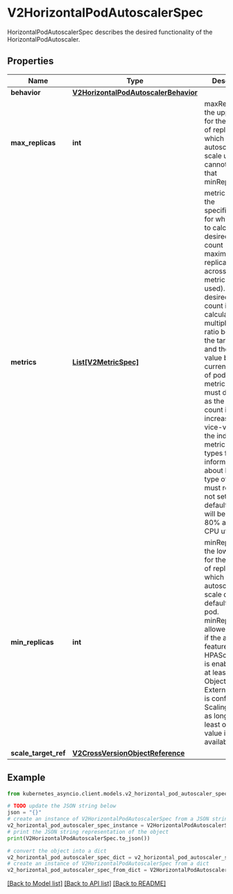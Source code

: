 # V2HorizontalPodAutoscalerSpec

HorizontalPodAutoscalerSpec describes the desired functionality of the HorizontalPodAutoscaler.

## Properties

Name | Type | Description | Notes
------------ | ------------- | ------------- | -------------
**behavior** | [**V2HorizontalPodAutoscalerBehavior**](V2HorizontalPodAutoscalerBehavior.md) |  | [optional] 
**max_replicas** | **int** | maxReplicas is the upper limit for the number of replicas to which the autoscaler can scale up. It cannot be less that minReplicas. | 
**metrics** | [**List[V2MetricSpec]**](V2MetricSpec.md) | metrics contains the specifications for which to use to calculate the desired replica count (the maximum replica count across all metrics will be used).  The desired replica count is calculated multiplying the ratio between the target value and the current value by the current number of pods.  Ergo, metrics used must decrease as the pod count is increased, and vice-versa.  See the individual metric source types for more information about how each type of metric must respond. If not set, the default metric will be set to 80% average CPU utilization. | [optional] 
**min_replicas** | **int** | minReplicas is the lower limit for the number of replicas to which the autoscaler can scale down.  It defaults to 1 pod.  minReplicas is allowed to be 0 if the alpha feature gate HPAScaleToZero is enabled and at least one Object or External metric is configured.  Scaling is active as long as at least one metric value is available. | [optional] 
**scale_target_ref** | [**V2CrossVersionObjectReference**](V2CrossVersionObjectReference.md) |  | 

## Example

```python
from kubernetes_asyncio.client.models.v2_horizontal_pod_autoscaler_spec import V2HorizontalPodAutoscalerSpec

# TODO update the JSON string below
json = "{}"
# create an instance of V2HorizontalPodAutoscalerSpec from a JSON string
v2_horizontal_pod_autoscaler_spec_instance = V2HorizontalPodAutoscalerSpec.from_json(json)
# print the JSON string representation of the object
print(V2HorizontalPodAutoscalerSpec.to_json())

# convert the object into a dict
v2_horizontal_pod_autoscaler_spec_dict = v2_horizontal_pod_autoscaler_spec_instance.to_dict()
# create an instance of V2HorizontalPodAutoscalerSpec from a dict
v2_horizontal_pod_autoscaler_spec_from_dict = V2HorizontalPodAutoscalerSpec.from_dict(v2_horizontal_pod_autoscaler_spec_dict)
```
[[Back to Model list]](../README.md#documentation-for-models) [[Back to API list]](../README.md#documentation-for-api-endpoints) [[Back to README]](../README.md)


